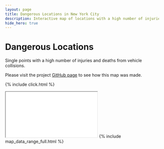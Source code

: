 ```yaml
---
layout: page
title: Dangerous Locations in New York City
description: Interactive map of locations with a high number of injuries and deaths from vehicle collisions in New York City (NYC)
hide_hero: true
---
```

# Dangerous Locations
Single points with a high number of injuries and deaths from vehicle collisions.

Please visit the project [GitHub page](https://github.com/ray310/NYC-Vehicle-Collisions) to see how this map was made.

{% include click.html %}
<iframe src="points_serious_map.html" title="Map of single points with a high number of injuries and deaths"></iframe>
{% include map_data_range_full.html %}
